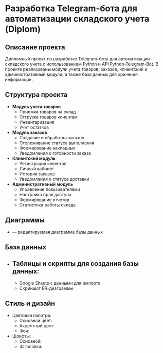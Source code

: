 # Разработка Telegram-бота для автоматизации складского учета (Diplom)

## Описание проекта
Дипломный проект по разработке Telegram-бота для автоматизации складского учета с использованием Python и API Python-Telegram-Bot. 
В проекте реализованы модули учета товаров, заказов, клиентский и административный модули, а также база данных для хранения информации.

## Структура проекта
- **Модуль учета товаров**
  - Приемка товаров на склад
  - Отгрузка товаров клиентам
  - Инвентаризация
  - Учет остатков
- **Модуль заказов**
  - Создание и обработка заказов
  - Отслеживание статуса выполнения
  - Формирование накладных
  - Уведомления о готовности заказа
- **Клиентский модуль**
  - Регистрация клиентов
  - Личный кабинет
  - История заказов
  - Уведомления о статусе доставки
- **Административный модуль**
  - Управление пользователями
  - Настройка прав доступа
  - Формирование отчетов
  - Статистика работы склада

## Диаграммы
-  — редактируемая диаграмма базы данных

## База данных
- Таблицы и скрипты для создания базы данных:
  - 
  - Google Sheets с данными для импорта
  - Скриншот ER-диаграммы

## Стиль и дизайн
- Цветовая палитра:  
  - Основной цвет:  
  - Акцентный цвет:  
  - Фон:  
- Шрифты:  
  - Основной:   
  - Заголовки: 
